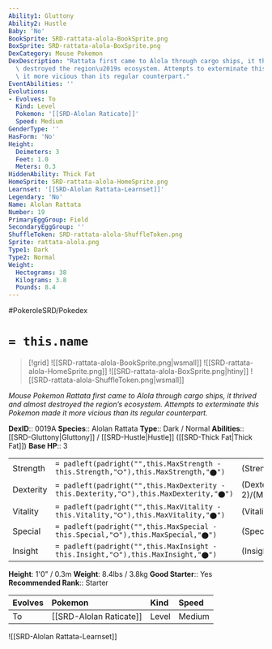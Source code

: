 ```yaml
---
Ability1: Gluttony
Ability2: Hustle
Baby: 'No'
BookSprite: SRD-rattata-alola-BookSprite.png
BoxSprite: SRD-rattata-alola-BoxSprite.png
DexCategory: Mouse Pokemon
DexDescription: "Rattata first came to Alola through cargo ships, it thrived and almost\
  \ destroyed the region\u2019s ecosystem. Attempts to exterminate this Pokemon made\
  \ it more vicious than its regular counterpart."
EventAbilities: ''
Evolutions:
- Evolves: To
  Kind: Level
  Pokemon: '[[SRD-Alolan Raticate]]'
  Speed: Medium
GenderType: ''
HasForm: 'No'
Height:
  Deimeters: 3
  Feet: 1.0
  Meters: 0.3
HiddenAbility: Thick Fat
HomeSprite: SRD-rattata-alola-HomeSprite.png
Learnset: '[[SRD-Alolan Rattata-Learnset]]'
Legendary: 'No'
Name: Alolan Rattata
Number: 19
PrimaryEggGroup: Field
SecondaryEggGroup: ''
ShuffleToken: SRD-rattata-alola-ShuffleToken.png
Sprite: rattata-alola.png
Type1: Dark
Type2: Normal
Weight:
  Hectograms: 38
  Kilograms: 3.8
  Pounds: 8.4
---
```


#PokeroleSRD/Pokedex

# `= this.name`

> [!grid]
> ![[SRD-rattata-alola-BookSprite.png|wsmall]]
> ![[SRD-rattata-alola-HomeSprite.png]]
> ![[SRD-rattata-alola-BoxSprite.png|htiny]]
> ![[SRD-rattata-alola-ShuffleToken.png|wsmall]]


*Mouse Pokemon*
*Rattata first came to Alola through cargo ships, it thrived and almost destroyed the region’s ecosystem. Attempts to exterminate this Pokemon made it more vicious than its regular counterpart.*

**DexID**:: 0019A
**Species**:: Alolan Rattata
**Type**:: Dark / Normal
**Abilities**:: [[SRD-Gluttony|Gluttony]] / [[SRD-Hustle|Hustle]] ([[SRD-Thick Fat|Thick Fat]])
**Base HP**:: 3

|           |                                                                                        |                                          |
| --------- | -------------------------------------------------------------------------------------- | ---------------------------------------- |
| Strength  | `= padleft(padright("",this.MaxStrength - this.Strength,"⭘"),this.MaxStrength,"⬤")`    | (Strength::2)/(MaxStrength::4)   |
| Dexterity | `= padleft(padright("",this.MaxDexterity - this.Dexterity,"⭘"),this.MaxDexterity,"⬤")` | (Dexterity:: 2)/(MaxDexterity::5) |
| Vitality  | `= padleft(padright("",this.MaxVitality - this.Vitality,"⭘"),this.MaxVitality,"⬤")`    | (Vitality::1)/(MaxVitality::3)   |
| Special   | `= padleft(padright("",this.MaxSpecial - this.Special,"⭘"),this.MaxSpecial,"⬤")`       | (Special::1)/(MaxSpecial::3)     |
| Insight   | `= padleft(padright("",this.MaxInsight - this.Insight,"⭘"),this.MaxInsight,"⬤")`       | (Insight::1)/(MaxInsight::3)     |

**Height**: 1'0" / 0.3m
**Weight**: 8.4lbs / 3.8kg
**Good Starter**:: Yes
**Recommended Rank**:: Starter

| Evolves   | Pokemon                 | Kind   | Speed   |
|:----------|:------------------------|:-------|:--------|
| To        | [[SRD-Alolan Raticate]] | Level  | Medium  |

![[SRD-Alolan Rattata-Learnset]]